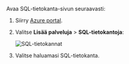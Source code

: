 
Avaa SQL-tietokanta-sivun seuraavasti:

1.  Siirry [Azure portal](https://portal.azure.com).
2.  Valitse **Lisää palveluja** > **SQL-tietokantoja**:

    ![SQL-tietokannat](./media/sql-database-browse-to-database/browse-to-database.png)

3.  Valitse haluamasi SQL-tietokanta.